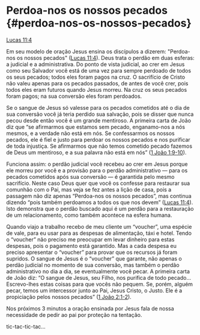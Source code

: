 # **Perdoa-nos os nossos pecados** {#perdoa-nos-os-nossos-pecados}

[Lucas 11:4](http://bibliaonline.com.br/acf/lc/11/4)

Em seu modelo de oração Jesus ensina os discípulos a dizerem: &quot;Perdoa-nos os nossos pecados&quot; ([Lucas 11:4](http://bibliaonline.com.br/acf/lc/11/4)). Deus trata o perdão em duas esferas: a judicial e a administrativa. Do ponto de vista judicial, ao crer em Jesus como seu Salvador você está de uma vez para sempre perdoado de todos os seus pecados; todos eles foram pagos na cruz. O sacrifício de Cristo não valeu apenas para os pecados passados, de antes de você crer, pois todos eles eram futuros quando Jesus morreu. Na cruz os seus pecados foram pagos; na sua conversão eles foram perdoados.

Se o sangue de Jesus só valesse para os pecados cometidos até o dia de sua conversão você já teria perdido sua salvação, pois se disser que nunca pecou desde então você é um grande mentiroso. A primeira carta de João diz que “se afirmarmos que estamos sem pecado, enganamo-nos a nós mesmos, e a verdade não está em nós. Se confessarmos os nossos pecados, ele é fiel e justo para perdoar os nossos pecados e nos purificar de toda injustiça. Se afirmarmos que não temos cometido pecado fazemos de Deus um mentiroso, e a sua palavra não está em nós” ([1 João 1:9-10](http://bibliaonline.com.br/acf/1jo/1/9-10)).

Funciona assim: o perdão judicial você recebeu ao crer em Jesus porque ele morreu por você e a provisão para o perdão administrativo — para os pecados cometidos após sua conversão — é garantida pelo mesmo sacrifício. Neste caso Deus quer que você os confesse para restaurar sua comunhão com o Pai, mas veja se fez antes a lição de casa, pois a passagem não diz apenas “Perdoa-nos os nossos pecados”, mas continua dizendo “pois também perdoamos a todos os que nos devem” ([Lucas 11:4](http://bibliaonline.com.br/acf/lc/11/4)). Isto demonstra que o perdão buscado aqui é um perdão para a restauração de um relacionamento, como também acontece na esfera humana.

Quando viajo a trabalho recebo de meu cliente um “voucher”, uma espécie de vale, para eu usar para as despesas de alimentação, táxi e hotel. Tendo o “voucher” não preciso me preocupar em levar dinheiro para estas despesas, pois o pagamento está garantido. Mas a cada despesa eu preciso apresentar o “voucher” para provar que os recursos já foram supridos. O sangue de Jesus é o “voucher” que garante, não apenas o perdão judicial no momento de sua conversão, mas também o perdão administrativo no dia a dia, se eventualmente você pecar. A primeira carta de João diz: “O sangue de Jesus, seu Filho, nos purifica de todo pecado... Escrevo-lhes estas coisas para que vocês não pequem. Se, porém, alguém pecar, temos um intercessor junto ao Pai, Jesus Cristo, o Justo. Ele é a propiciação pelos nossos pecados” ([1 João 2:1-2](http://bibliaonline.com.br/acf/1jo/2/1-2)).

Nos próximos 3 minutos a oração ensinada por Jesus fala de nossa necessidade de pedir ao pai por proteção na tentação.

tic-tac-tic-tac...